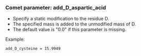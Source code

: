 ### Comet parameter: add_D_aspartic_acid

- Specify a static modification to the residue D.
- The specified mass is added to the unmodified mass of D.
- The default value is "0.0" if this parameter is missing.

Example:
```
add_D_cysteine = 15.9949
```
